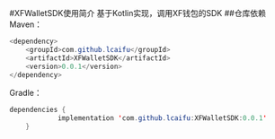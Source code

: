 #XFWalletSDK使用简介
基于Kotlin实现，调用XF钱包的SDK
##仓库依赖
Maven：
```Java
<dependency>
	<groupId>com.github.lcaifu</groupId>
	<artifactId>XFWalletSDK</artifactId>
	<version>0.0.1</version>
</dependency>
```
Gradle：
```Java
dependencies {
	        implementation 'com.github.lcaifu:XFWalletSDK:0.0.1'
	}
```
